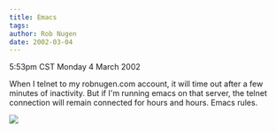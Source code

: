 ```yaml
---
title: Emacs
tags: 
author: Rob Nugen
date: 2002-03-04
---
```


<title></title>
<p class=date>5:53pm CST Monday 4 March 2002</p>

<p>When I telnet to my robnugen.com account, it will time out after a
few minutes of inactivity.  But if I'm running emacs on that server,
the telnet connection will remain connected for hours and hours.
Emacs rules.</p>

<p><img src='/images/rob/wL-ROB.gif'/></p>

